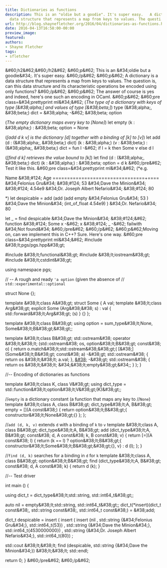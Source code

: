```yaml
---
title: Dictionaries as functions
description: This is an "oldie but a goodie". It's super easy.   A dictionary is a
  data structure that represents a map from keys to values. The questi...
url: http://blog.shaynefletcher.org/2016/04/dictionaries-as-functions.html
date: 2016-04-13T16:58:00-00:00
preview_image:
featured:
authors:
- Shayne Fletcher
tags:
- sfletcher
---
```


&amp;#60;h2&amp;#62;&amp;#60;/h2&amp;#62;
&amp;#60;p&amp;#62;
This is an &amp;#34;oldie but a goodie&amp;#34;. It's super easy.
&amp;#60;/p&amp;#62;
&amp;#60;p&amp;#62;
A dictionary is a data structure that represents a map from keys to values. The question is, can this data structure and its characteristic operations be encoded using only functions?
&amp;#60;/p&amp;#62;
&amp;#60;p&amp;#62;
The answer of course is yes and indeed, here's one such an encoding in OCaml.
&amp;#60;p&amp;#62;
&amp;#60;pre class=&amp;#34;prettyprint ml&amp;#34;&amp;#62;
(*The type of a dictionary with keys of type [&amp;#38;alpha;] and values of type
  [&amp;#38;beta;]*)
type (&amp;#38;alpha;, &amp;#38;beta;) dict = &amp;#38;alpha; -&amp;#62; &amp;#38;beta; option

(*The empty dictionary maps every key to [None]*)
let empty (k : &amp;#38;alpha;) : &amp;#38;beta; option = None

(*[add d k v] is the dictionary [d] together with a binding of [k] to
  [v]*)
let add (d : (&amp;#38;alpha;, &amp;#38;beta;) dict) (k : &amp;#38;alpha;) (v : &amp;#38;beta;) : (&amp;#38;alpha;, &amp;#38;beta;) dict = 
  fun l -&amp;#62; 
    if l = k then Some v else d l

(*[find d k] retrieves the value bound to [k]*)
let find (d : (&amp;#38;alpha;, &amp;#38;beta;) dict) (k : &amp;#38;alpha;) : &amp;#38;beta; option = d k
&amp;#60;/pre&amp;#62;
Test it like this.
&amp;#60;pre class=&amp;#34;prettyprint ml&amp;#34;&amp;#62;
(*e.g.

  Name                            &amp;#38;#124; Age
  ================================+====
  &amp;#34;Felonius Gru&amp;#34;                  &amp;#38;#124;  53
  &amp;#34;Dave the Minion&amp;#34;               &amp;#38;#124; 4.54e9
  &amp;#34;Dr. Joseph Albert Nefario&amp;#34;     &amp;#38;#124;  80

*)
let despicable = 
  add 
    (add 
       (add 
          empty &amp;#34;Felonius Gru&amp;#34; 53
       ) 
       &amp;#34;Dave the Minion&amp;#34; (int_of_float 4.54e9)
    )
    &amp;#34;Dr. Nefario&amp;#34; 80 

let _ = 
  find despicable &amp;#34;Dave the Minion&amp;#34; &amp;#38;#124;&amp;#62; 
      function &amp;#38;#124; Some x -&amp;#62; x &amp;#38;#124; _ -&amp;#62; failwith &amp;#34;Not found&amp;#34;
&amp;#60;/pre&amp;#62;
&amp;#60;/p&amp;#62;
&amp;#60;p&amp;#62;Moving on, can we implement this in C++? Sure. Here's one way.
&amp;#60;pre class=&amp;#34;prettyprint ml&amp;#34;&amp;#62;
#include &amp;#38;lt;pgs/pgs.hpp&amp;#38;gt;

#include &amp;#38;lt;functional&amp;#38;gt;
#include &amp;#38;lt;iostream&amp;#38;gt;
#include &amp;#38;lt;cstdint&amp;#38;gt;

using namespace pgs;

// -- A rough and ready `'a option` (given the absence of
// `std::experimental::optional`

struct None {};

template &amp;#38;lt;class A&amp;#38;gt;
struct Some { 
  A val;
  template &amp;#38;lt;class Arg&amp;#38;gt;
  explicit Some (Arg&amp;#38;&amp;#38; s) : val { std::forward&amp;#38;lt;Arg&amp;#38;gt; (s) }
  {}
};

template &amp;#38;lt;class B&amp;#38;gt;
using option = sum_type&amp;#38;lt;None, Some&amp;#38;lt;B&amp;#38;gt;&amp;#38;gt;;

template &amp;#38;lt;class B&amp;#38;gt;
std::ostream&amp;#38; operator &amp;#38;lt;&amp;#38;lt; (std::ostream&amp;#38; os, option&amp;#38;lt;B&amp;#38;gt; const&amp;#38; o) {
  return o.match&amp;#38;lt;std::ostream&amp;#38;&amp;#38;gt;(
    [&amp;#38;](Some&amp;#38;lt;B&amp;#38;gt; const&amp;#38; a) -&amp;#38;gt; std::ostream&amp;#38; { return os &amp;#38;lt;&amp;#38;lt; a.val; },
    [&amp;#38;](None) -&amp;#38;gt; std::ostream&amp;#38; { return os &amp;#38;lt;&amp;#38;lt; &amp;#34;&amp;#38;lt;empty&amp;#38;gt;&amp;#34;; }
  );
}

//-- Encoding of dictionaries as functions

template &amp;#38;lt;class K, class V&amp;#38;gt;
using dict_type = std::function&amp;#38;lt;option&amp;#38;lt;V&amp;#38;gt;(K)&amp;#38;gt;;

//`empty` is a dictionary constant (a function that maps any key to
//`None`)
template &amp;#38;lt;class A, class B&amp;#38;gt;
dict_type&amp;#38;lt;A, B&amp;#38;gt; empty = 
  [](A const&amp;#38;) { 
    return option&amp;#38;lt;B&amp;#38;gt;{ constructor&amp;#38;lt;None&amp;#38;gt;{} }; 
};

//`add (d, k, v)` extends `d` with a binding of `k` to `v`
template &amp;#38;lt;class A, class B&amp;#38;gt;
dict_type&amp;#38;lt;A, B&amp;#38;gt; add (dict_type&amp;#38;lt;A, B&amp;#38;gt; const&amp;#38; d, A const&amp;#38; k, B const&amp;#38; v) {
  return [=](A const&amp;#38; l) {
    return (k == l) ? option&amp;#38;lt;B&amp;#38;gt;{ constructor&amp;#38;lt;Some&amp;#38;lt;B&amp;#38;gt;&amp;#38;gt;{}, v} : d (l);
  };
}

//`find (d, k)` searches for a binding in `d` for `k`
template &amp;#38;lt;class A, class B&amp;#38;gt;
option&amp;#38;lt;B&amp;#38;gt; find (dict_type&amp;#38;lt;A, B&amp;#38;gt; const&amp;#38; d, A const&amp;#38; k) {
  return d (k);
}

//-- Test driver

int main () {

  using dict_t = dict_type&amp;#38;lt;std::string, std::int64_t&amp;#38;gt;;

  auto nil = empty&amp;#38;lt;std::string, std::int64_t&amp;#38;gt;;
  dict_t(*insert)(dict_t const&amp;#38;, std::string const&amp;#38;, std::int64_t const&amp;#38;) = &amp;#38;add;


  dict_t despicable = 
    insert (
      insert (
        insert (nil
           , std::string {&amp;#34;Felonius Gru&amp;#34;}, std::int64_t{53})
           , std::string {&amp;#34;Dave the Minion&amp;#34;}, std::int64_t{4530000000})
          , std::string {&amp;#34;Dr. Joseph Albert Nefario&amp;#34;}, std::int64_t{80})
     ;

  std::cout &amp;#38;lt;&amp;#38;lt; 
    find (despicable, std::string {&amp;#34;Dave the Minion&amp;#34;}) &amp;#38;lt;&amp;#38;lt; std::endl;

  return 0;
}
&amp;#60;/pre&amp;#62;
&amp;#60;/p&amp;#62;
